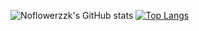 ![Noflowerzzk's GitHub stats](https://github-readme-stats.vercel.app/api?username=Noflowerzzk&show_icons=true)
[![Top Langs](https://github-readme-stats.vercel.app/api/top-langs/?username=Noflowerzzk)](https://github.com/anuraghazra/github-readme-stats)
<!--
### Hi there 👋

**Noflowerzzk/Noflowerzzk** is a ✨ _special_ ✨ repository because its `README.md` (this file) appears on your GitHub profile.

Here are some ideas to get you started:

- 🔭 I’m currently working on ...
- 🌱 I’m currently learning ...
- 👯 I’m looking to collaborate on ...
- 🤔 I’m looking for help with ...
- 💬 Ask me about ...
- 📫 How to reach me: ...
- 😄 Pronouns: ...
- ⚡ Fun fact: ...
-->
